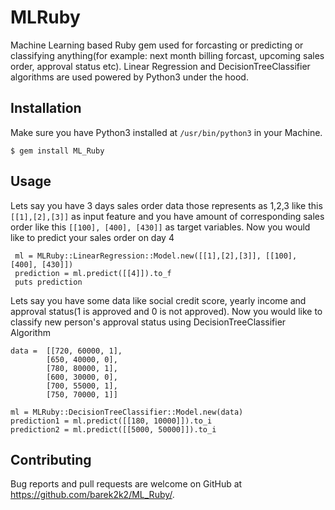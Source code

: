 # MLRuby

Machine Learning based Ruby gem used for forcasting or predicting or classifying anything(for example: next month billing forcast, upcoming sales order, approval status etc). Linear Regression and DecisionTreeClassifier algorithms are used powered by Python3 under the hood.

## Installation

Make sure you have Python3 installed at `/usr/bin/python3` in your Machine.

    $ gem install ML_Ruby

## Usage
Lets say you have 3 days sales order data those represents as 1,2,3 like this `[[1],[2],[3]]` as input feature and 
you have amount of corresponding sales order like this `[[100], [400], [430]]` as target variables. Now you would like to predict your sales order on day 4

```
 ml = MLRuby::LinearRegression::Model.new([[1],[2],[3]], [[100], [400], [430]])
 prediction = ml.predict([[4]]).to_f
 puts prediction
```

Lets say you have some data like social credit score, yearly income and approval status(1 is approved and 0 is not approved). Now you would like to classify new person's approval status using DecisionTreeClassifier Algorithm
```
data =  [[720, 60000, 1],
        [650, 40000, 0],
        [780, 80000, 1],
        [600, 30000, 0],
        [700, 55000, 1],
        [750, 70000, 1]]

ml = MLRuby::DecisionTreeClassifier::Model.new(data)
prediction1 = ml.predict([[180, 10000]]).to_i
prediction2 = ml.predict([[5000, 50000]]).to_i
```


## Contributing

Bug reports and pull requests are welcome on GitHub at https://github.com/barek2k2/ML_Ruby/.
